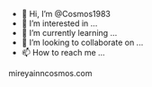 - 👋 Hi, I’m @Cosmos1983
- 👀 I’m interested in ...
- 🌱 I’m currently learning ...
- 💞️ I’m looking to collaborate on ...
- 📫 How to reach me ...

<!---
Cosmos1983/Cosmos1983 is a ✨ special ✨ repository because its `README.md` (this file) appears on your GitHub profile.
You can click the Preview link to take a look at your changes. 
--->mireyainncosmos.com
